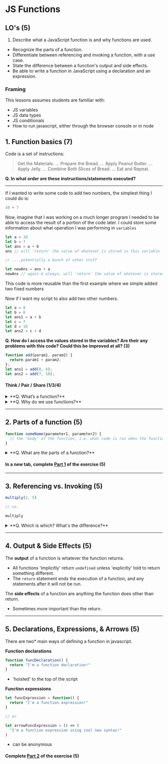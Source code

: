 # JS Functions

## LO's (5)
1. Describe what a JavaScript function is and why functions are used.
- Recognize the parts of a function.
- Differentiate between referencing and invoking a function, with a use case.
- State the difference between a function's output and side effects.
- Be able to write a function in JavaScript using a declaration and an expression.

### Framing

This lessons assumes students are familiar with:
- JS variables
- JS data types
- JS conditionals
- How to run javascript, either through the browser console or in node

## 1. Function basics (7)

Code is a set of instructions:

> Get the Materials. ...
> Prepare the Bread. ...
> Apply Peanut Butter. ...
> Apply Jelly. ...
> Combine Both Slices of Bread. ...
> Eat and Repeat.

**Q. In what order are these instructions/statements executed?**

---

If I wanted to write some code to add two numbers, the simplest thing I could do is:

```js
10 + 7
```

Now, imagine that I was working on a much longer program I needed to be able to access the result of a portion of the code later. I could store some information about what operation I was performing in `variables` 

```js
let a = 10
let b = 7
let ans = a + b
ans // will 'return' the value of whatever is stored in this variable

// ....potentially a bunch of other stuff

let newAns = ans + a
newAns // again & always, will 'return' the value of whatever is stored in this variable
```

This code is more reusable than the first example where we simple added two fixed numbers

Now if I want my script to also add two other numbers.

```js
let a = 8
let b = 6
let ans1 = a + b
let c = 7
let d = 10
let ans2 = c + d
```

**Q. How do I access the values stored in the variables? Are their any problems with this code? Could this be improved at all? (3)**

```js
function add(param1, param2) {
  return param1 + param2;
};
let ans1 = add(8, 6);
let ans2 = add(7, 10);
```

#### Think / Pair / Share (1/3/4)

<details>
<summary>**Q. What’s a function?**</summary>

- Fundamental component of Javascript.
- A reusable block of Javascript code.
- Simply put, a function is a block of code that takes an input, processes that input and then produces an output.
- Analogy: Quizno's Oven

</details>


<details>
<summary>**Q. Why do we use functions?**</summary>
Benefits of functions:
- Reusability.
- DRYness.
- Naming convention (describes intent).

</details>

---
## 2. Parts of a function (5)

```js
function someName(parameter1, parameter2) {
  // the 'body' of the function, i.e. what code is run when the function is called
}
```

<details>
<summary>**Q. What are the parts of a function?**</summary>

- `function` Keyword
- Name of the function
- Parameters or arguments - the 'input'
- Body or statements of the function
- `return` value - the 'output'

</details>

#### In a new tab, complete [Part 1](./exercises.md/#[part-1) of the exercise (5)
---
## 3. Referencing vs. Invoking (5)

```js
multiply(2, 5)

// vs.

multiply
```

<details>
<summary>**Q. Which is which? What's the difference?** </summary>

`Invoking` or calling or executing or running a function asks Javascript to do whatever code is inside the body of the function using whatever (if any) parameters are passed into it.

`Referencing` a function will 'return' whatever the function is without running the function. This is most used when responding to events.

</details>

---
## 4. Output & Side Effects (5)

The **output** of a function is whatever the function returns.
- All functions 'implicitly' return `undefined` unless 'explicitly' told to return something different.
- The `return` statement ends the execution of a function, and any statements after it will not be run.

The **side effects** of a function are anything the function does other than return.
- Sometimes more important than the return.

---
## 5. Declarations, Expressions, & Arrows (5)

There are two* main ways of defining a function in javascript.

**Function declarations** 
```js
function funcDeclaration() {
  return "I'm a function declaration!"
}
```

- 'hoisted' to the top of the script

**Function expressions**
```js
let funcExpression = function() {
  return "I'm a function expression!"
}

// or 

let arrowFuncExpression = () => (
  "I'm a function expression using cool new syntax!"
)
```

- can be anonymous

#### Complete [Part 2](./exercises.md/#part-2) of the exercise (5)
